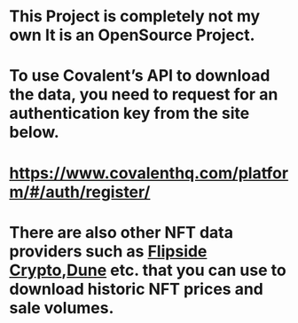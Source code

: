 # This Project is completely not my own It is an OpenSource Project.
# To use Covalent’s API to download the data, you need to request for an authentication key from the site below. 
# https://www.covalenthq.com/platform/#/auth/register/
# There are also other NFT data providers such as <a href="https://flipsidecrypto.xyz/" target="_blank">Flipside Crypto</a>,<a href="https://dune.xyz/browse/dashboards" target="_blank">Dune</a> etc. that you can use to download historic NFT prices and sale volumes. 
